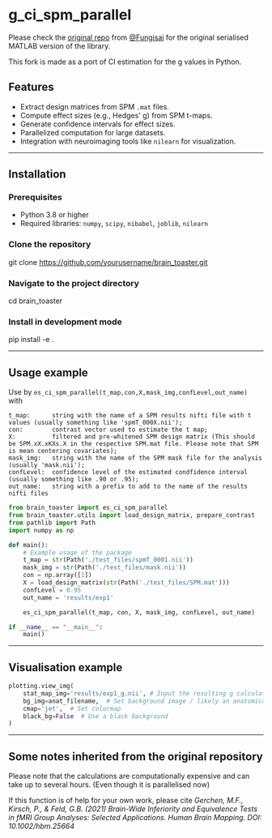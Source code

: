 # g_ci_spm_parallel

Please check the [original repo](https://github.com/Fungisai/g_ci_spm) from [@Fungisai](https://github.com/Fungisai) for the original serialised MATLAB version of the library.

This fork is made as a port of CI estimation for the g values in Python.

## Features  
  
- Extract design matrices from SPM `.mat` files.  
- Compute effect sizes (e.g., Hedges' g) from SPM t-maps.  
- Generate confidence intervals for effect sizes.  
- Parallelized computation for large datasets.  
- Integration with neuroimaging tools like `nilearn` for visualization.  
  
---

## Installation  
  
### Prerequisites  

- Python 3.8 or higher  
- Required libraries: `numpy`, `scipy`, `nibabel`, `joblib`, `nilearn`


### Clone the repository  

git clone https://github.com/yourusername/brain_toaster.git  
  
### Navigate to the project directory  

cd brain_toaster  
  
### Install in development mode 

pip install -e .

---

## Usage example

Use by `es_ci_spm_parallel(t_map,con,X,mask_img,confLevel,out_name)` with
```
t_map:      string with the name of a SPM results nifti file with t values (usually something like 'spmT_000X.nii');
con:        contrast vector used to estimate the t map;
X:          filtered and pre-whitened SPM design matrix (This should be SPM.xX.xKXs.X in the respective SPM.mat file. Please note that SPM is mean centering covariates); 
mask_img:   string with the name of the SPM mask file for the analysis (usually 'mask.nii');
confLevel:  confidence level of the estimated condfidence interval (usually something like .90 or .95);
out_name:   string with a prefix to add to the name of the results nifti files 
```

```python
from brain_toaster import es_ci_spm_parallel
from brain_toaster.utils import load_design_matrix, prepare_contrast
from pathlib import Path
import numpy as np

def main():
    # Example usage of the package
    t_map = str(Path('./test_files/spmT_0001.nii'))
    mask_img = str(Path('./test_files/mask.nii'))
    con = np.array([1])
    X = load_design_matrix(str(Path('./test_files/SPM.mat')))
    confLevel = 0.95
    out_name = 'results/exp1'

    es_ci_spm_parallel(t_map, con, X, mask_img, confLevel, out_name)

if __name__ == "__main__":
    main()
```

---

## Visualisation example

```python
plotting.view_img(
    stat_map_img='results/exp1_g.nii', # Input the resulting g calculation
    bg_img=anat_filename,  # Set background image / likely an anatomical file
    cmap='jet',  # Set colormap
    black_bg=False  # Use a black background
)
```

---

## Some notes inherited from the original repository

Please note that the calculations are computationally expensive and can take up to several hours. (Even though it is parallelised now)

If this function is of help for your own work, please cite _Gerchen, M.F., Kirsch, P., & Feld, G.B. (2021) Brain-Wide Inferiority and Equivalence Tests in fMRI Group Analyses: Selected Applications. Human Brain Mapping. DOI: 10.1002/hbm.25664_